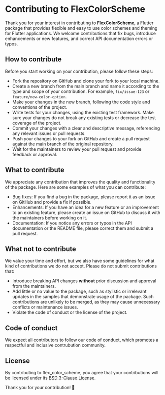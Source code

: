 # Contributing to FlexColorScheme

Thank you for your interest in contributing to **FlexColorScheme**, a Flutter package that provides flexible and easy to use color schemes and theming for Flutter applications. We welcome contributions that fix bugs, introduce enhancements or new features, and correct API documentation errors or typos.

## How to contribute

Before you start working on your contribution, please follow these steps:

- Fork the repository on GitHub and clone your fork to your local machine.
- Create a new branch from the main branch and name it according to the type and scope of your contribution. For example, `fix/issue-123` or `feature/new-color-option`.
- Make your changes in the new branch, following the code style and conventions of the project.
- Write tests for your changes, using the existing test framework. Make sure your changes do not break any existing tests or decrease the test coverage of the project.
- Commit your changes with a clear and descriptive message, referencing any relevant issues or pull requests.
- Push your changes to your fork on GitHub and create a pull request against the main branch of the original repository.
- Wait for the maintainers to review your pull request and provide feedback or approval.

## What to contribute

We appreciate any contribution that improves the quality and functionality of the package. Here are some examples of what you can contribute:

- Bug fixes: If you find a bug in the package, please report it as an issue on GitHub and provide a fix if possible.
- Enhancements: If you have an idea for a new feature or an improvement to an existing feature, please create an issue on GitHub to discuss it with the maintainers before working on it.
- Documentation: If you notice any errors or typos in the API documentation or the README file, please correct them and submit a pull request.

## What not to contribute

We value your time and effort, but we also have some guidelines for what kind of contributions we do not accept. Please do not submit contributions that:

- Introduce breaking API changes **without** prior discussion and approval from the maintainers.
- Add little or no value to the package, such as stylistic or irrelevant updates in the samples that demonstrate usage of the package. Such contributions are unlikely to be merged, as they may cause unnecessary conflicts or maintenance issues.
- Violate the code of conduct or the license of the project.

## Code of conduct

We expect all contributors to follow our code of conduct, which promotes a respectful and inclusive contrubution community.

## License

By contributing to flex_color_scheme, you agree that your contributions will be licensed under its [BSD 3-Clause License](https://github.com/rydmike/flex_color_scheme/blob/master/LICENSE).

Thank you for your contribution! 🙏
